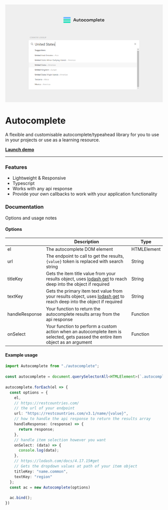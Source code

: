 
[![Autocomplete screenshot](./.github/assets/screenshot.jpg)](https://hellraiserrob.github.io/autocomplete)

# Autocomplete
A flexible and customisable autocomplete/typeahead library for you to use in your projects or use as a learning resource.

[**Launch demo**](https://hellraiserrob.github.io/autocomplete/)

----

### Features

- Lightweight & Responsive
- Typescript
- Works with any api response
- Provide your own callbacks to work with your application functionality

### Documentation
Options and usage notes

#### Options

|             | Description | Type    | 
| ----------- | ----------- | ------- | 
| el    | The autocomplete DOM element  | HTMLElement |
| url    | The endpoint to call to get the results, `{value}` token is replaced with search string  | String |
| titleKey    | Gets the item title value from your results object, uses [lodash get](https://lodash.com/docs/4.17.15#get) to reach deep into the object if required | String |
| textKey    | Gets the primary item text value from your results object, uses [lodash get](https://lodash.com/docs/4.17.15#get) to reach deep into the object if required | String |
| handleResponse    | Your function to return the autocomplete results array from the api response  | Function |
| onSelect    | Your function to perform a custom action when an autocomplete item is selected, gets passed the entire item object as an argument  | Function |

#### Example usage

```typescript
import Autocomplete from "./autocomplete";

const autocomplete = document.querySelectorAll<HTMLElement>(`.autocomplete`);

autocomplete.forEach(el => {
  const options = {
    el,
    // https://restcountries.com/
    // the url of your endpoint
    url: "https://restcountries.com/v3.1/name/{value}",
    // how to handle the api response to return the results array
    handleResponse: (response) => {
      return response;
    },
    // handle item selection however you want
    onSelect: (data) => {
      console.log(data);
    },
    // https://lodash.com/docs/4.17.15#get
    // Gets the dropdown values at path of your item object
    titleKey: "name.common",
    textKey: "region"
  };
  const ac = new Autocomplete(options)

  ac.bind();
})

```